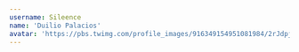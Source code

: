 ```yaml
---
username: Sileence
name: 'Duilio Palacios'
avatar: 'https://pbs.twimg.com/profile_images/916349154951081984/2rJdpjIi_normal.jpg'
---
```

